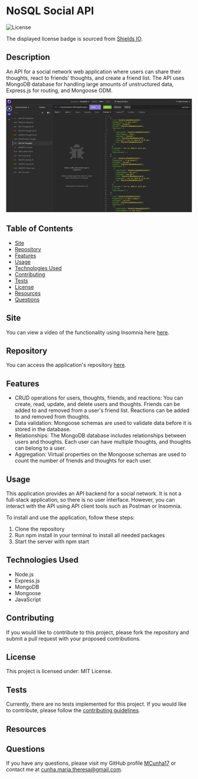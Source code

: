 # NoSQL Social API

![License](https://img.shields.io/badge/license-MIT%20License-blue.svg)

The displayed license badge is sourced from <a href="https://shields.io/category/license">Shields IO</a>.

## Description
An API for a social network web application where users can share their thoughts, react to friends’ thoughts, and create a friend list. The API uses MongoDB database for handling large amounts of unstructured data, Express.js for routing, and Mongoose ODM.

![Screenshot of application](/public/assets/application-screenshot.jpg)

## Table of Contents
* [Site](#site)
* [Repository](#repository)
* [Features](#features)
* [Usage](#usage)
* [Technologies Used](#technologies-used)
* [Contributing](#contributing)
* [Tests](#tests)
* [License](#license)
* [Resources](#resources)
* [Questions](#questions)

## Site
You can view a video of the functionality using Insomnia here [here](https://drive.google.com/file/d/1NTddNbJELPA3zj0SpjmnzcTY9BrMNdtj/view?usp=sharing).

## Repository
You can access the application's repository [here](https://github.com/MCunha17/nosql-social-api).

## Features
* CRUD operations for users, thoughts, friends, and reactions: You can create, read, update, and delete users and thoughts. Friends can be added to and removed from a user's friend list. Reactions can be added to and removed from thoughts.
* Data validation: Mongoose schemas are used to validate data before it is stored in the database.
* Relationships: The MongoDB database includes relationships between users and thoughts. Each user can have multiple thoughts, and thoughts can belong to a user.
* Aggregation: Virtual properties on the Mongoose schemas are used to count the number of friends and thoughts for each user.

## Usage
This application provides an API backend for a social network. It is not a full-stack application, so there is no user interface. However, you can interact with the API using API client tools such as Postman or Insomnia.

To install and use the application, follow these steps:

1. Clone the repository
2. Run npm install in your terminal to install all needed packages
3. Start the server with npm start

## Technologies Used
* Node.js
* Express.js
* MongoDB
* Mongoose
* JavaScript

## Contributing
If you would like to contribute to this project, please fork the repository and submit a pull request with your proposed contributions.

## License
This project is licensed under: MIT License.

## Tests
Currently, there are no tests implemented for this project. If you would like to contribute, please follow the [contributing guidelines](#contributing).

## Resources

## Questions
If you have any questions, please visit my GitHub profile [MCunha17](https://github.com/MCunha17) or contact me at cunha.maria.theresa@gmail.com.